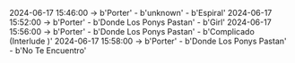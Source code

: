 2024-06-17 15:46:00 -> b'Porter' - b'unknown' - b'Espiral'
2024-06-17 15:52:00 -> b'Porter' - b'Donde Los Ponys Pastan' - b'Girl'
2024-06-17 15:56:00 -> b'Porter' - b'Donde Los Ponys Pastan' - b'Complicado (Interlude )'
2024-06-17 15:58:00 -> b'Porter' - b'Donde Los Ponys Pastan' - b'No Te Encuentro'
